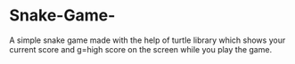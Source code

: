# Snake-Game-
A simple snake game made with the help of turtle library which shows your current score and g=high score on the screen while you play the game.

